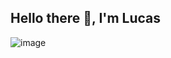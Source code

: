 ## Hello there 👋, I'm Lucas

![image](https://github.com/user-attachments/assets/e333e84f-537e-404b-97d8-5b1ff110e1db)

<!--
**Lucas-F-Analysis/Lucas-F-Analysis** is a ✨ _special_ ✨ repository because its `README.md` (this file) appears on your GitHub profile.

Here are some ideas to get you started:

- 🔭 I’m currently working on ...
- 🌱 I’m currently learning ...
- 👯 I’m looking to collaborate on ...
- 🤔 I’m looking for help with ...
- 💬 Ask me about ...
- 📫 How to reach me: ...
- 😄 Pronouns: ...
- ⚡ Fun fact: ...
-->
